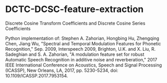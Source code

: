 # DCTC-DCSC-feature-extraction
Discrete Cosine Transform Coefficients and Discrete Cosine Series Coefficients

Python implementation of:
Stephen A. Zahorian, Hongbing Hu, Zhengqing Chen, Jiang Wu, "Spectral and Temporal Modulation Features for Phonetic Recognition," Sep. 2009, Interspeech 2009, Brighton, U.K.
and
X. Liu, R. Sadeghian and S. A. Zahorian, "A modulation feature set for robust Automatic Speech Recognition in additive noise and reverberation," 2017 IEEE International Conference on Acoustics, Speech and Signal Processing (ICASSP), New Orleans, LA, 2017, pp. 5230-5234, doi: 10.1109/ICASSP.2017.7953154.
